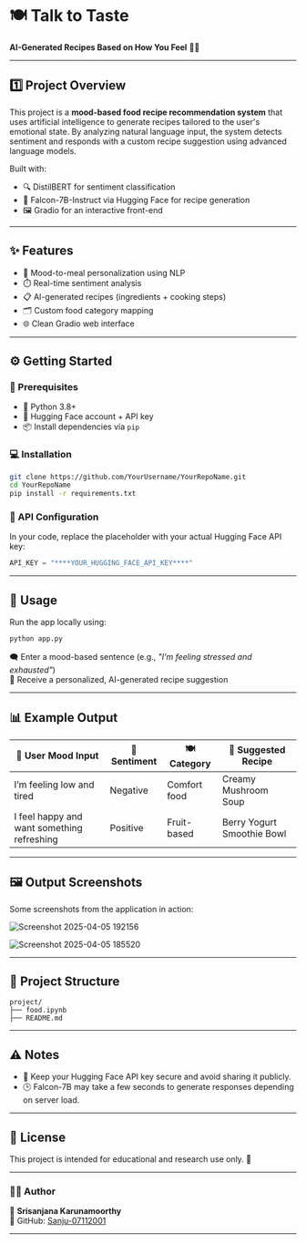 # 🍽️ Talk to Taste  
**AI-Generated Recipes Based on How You Feel** 🤖💬

---

## 1️⃣ Project Overview

This project is a **mood-based food recipe recommendation system** that uses artificial intelligence to generate recipes tailored to the user's emotional state. By analyzing natural language input, the system detects sentiment and responds with a custom recipe suggestion using advanced language models.

Built with:
- 🔍 DistilBERT for sentiment classification  
- 🍳 Falcon-7B-Instruct via Hugging Face for recipe generation  
- 🖼️ Gradio for an interactive front-end

---

## ✨ Features

- 🧠 Mood-to-meal personalization using NLP  
- ⏱️ Real-time sentiment analysis  
- 📋 AI-generated recipes (ingredients + cooking steps)  
- 🗂️ Custom food category mapping  
- 🌐 Clean Gradio web interface  

---

## ⚙️ Getting Started

### 🧰 Prerequisites

- 🐍 Python 3.8+  
- 🔑 Hugging Face account + API key  
- 📦 Install dependencies via `pip`  

### 💻 Installation

```bash
git clone https://github.com/YourUsername/YourRepoName.git
cd YourRepoName
pip install -r requirements.txt
```

### 🔐 API Configuration

In your code, replace the placeholder with your actual Hugging Face API key:

```python
API_KEY = "****YOUR_HUGGING_FACE_API_KEY****"
```

---

## 🚀 Usage

Run the app locally using:

```bash
python app.py
```

🗨️ Enter a mood-based sentence (e.g., *"I’m feeling stressed and exhausted"*)  
🍲 Receive a personalized, AI-generated recipe suggestion

---

## 📊 Example Output

| 💬 **User Mood Input**                          | 🧠 **Sentiment** | 🍽️ **Category**     | 🧾 **Suggested Recipe**             |
|------------------------------------------------|------------------|----------------------|-------------------------------------|
| I’m feeling low and tired                      | Negative         | Comfort food         | Creamy Mushroom Soup                |
| I feel happy and want something refreshing     | Positive         | Fruit-based          | Berry Yogurt Smoothie Bowl          |

---

## 🖼️ Output Screenshots

Some screenshots from the application in action:

![Screenshot 2025-04-05 192156](https://github.com/user-attachments/assets/61d47acd-10c6-48d7-8926-69e4bd5ff00d)


![Screenshot 2025-04-05 185520](https://github.com/user-attachments/assets/f55f1814-99cc-456f-9abd-adf5fbcf6cd3)

---

## 📁 Project Structure

```
project/
├── food.ipynb
├── README.md
```

---

## ⚠️ Notes

- 🔐 Keep your Hugging Face API key secure and avoid sharing it publicly.  
- 🕒 Falcon-7B may take a few seconds to generate responses depending on server load.

---

## 📜 License

This project is intended for educational and research use only. 📘

---

### **🧑‍💻 Author**
👤 **Srisanjana Karunamoorthy**  
🔗 GitHub: [Sanju-07112001](https://github.com/Sanju-07112001)  

---

